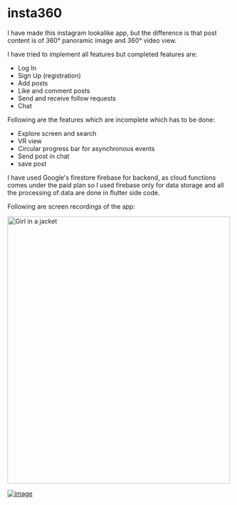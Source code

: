 # insta360

I have made this instagram lookalike app, but the difference is that post content is of 360° panoramic image and 360° video view.

I have tried to implement all features but completed features are:
- Log In
- Sign Up (registration)
- Add posts
- Like and comment posts
- Send and receive follow requests
- Chat


Following are the features which are incomplete which has to be done:
- Explore screen and search
- VR view
- Circular progress bar for asynchronous events
- Send post in chat
- save post

I have used Google's firestore firebase for backend, as cloud functions comes under the paid plan so I used firebase only for data storage and all the processing of data are done in flutter side code.

Following are screen recordings of the app:

<img src="https://drive.google.com/file/d/1CCd6AD3xU_5rp3ErqQXjXO1O-8z4CU2S.png" target="_blank" alt="Girl in a jacket" width="500" height="600">


[![image](https://firebasestorage.googleapis.com/v0/b/ig360-9e6bc.appspot.com/o/github%2FInsta360%2FMain%20screen.png?alt=media&token=11c23010-f39c-4fc0-b86b-ff0a321650c5&_gl=1*adfl11*_ga*MTcwMDE5Nzc1NC4xNjczNzc5OTQ0*_ga_CW55HF8NVT*MTY5OTM5MDUwMi4xMjIuMS4xNjk5MzkxMDg0LjU4LjAuMA...png)](https://drive.google.com/file/d/15bfuewx8UXMsQU_ShDvTW3nvPD4NX6lh/view?usp=sharing)
